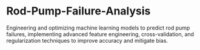 # Rod-Pump-Failure-Analysis
Engineering and optimizing machine learning models to predict rod pump failures, implementing advanced feature engineering, cross-validation, and regularization techniques to improve accuracy and mitigate bias.

